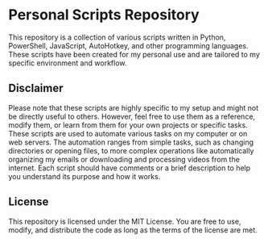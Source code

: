# Personal Scripts Repository
This repository is a collection of various scripts written in Python, PowerShell, JavaScript, AutoHotkey, and other programming languages. These scripts have been created for my personal use and are tailored to my specific environment and workflow.

## Disclaimer
Please note that these scripts are highly specific to my setup and might not be directly useful to others. However, feel free to use them as a reference, modify them, or learn from them for your own projects or specific tasks. These scripts are used to automate various tasks on my computer or on web servers. The automation ranges from simple tasks, such as changing directories or opening files, to more complex operations like automatically organizing my emails or downloading and processing videos from the internet. Each script should have comments or a brief description to help you understand its purpose and how it works.

## License
This repository is licensed under the MIT License. You are free to use, modify, and distribute the code as long as the terms of the license are met.
